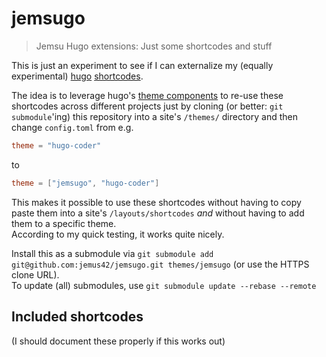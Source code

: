 # jemsugo

> Jemsu Hugo extensions: Just some shortcodes and stuff

This is just an experiment to see if I can externalize my (equally experimental) [hugo] [shortcodes].  

The idea is to leverage hugo's [theme components] to re-use these shortcodes across different projects just by cloning (or better: `git submodule`'ing) this repository into a site's `/themes/` directory and then change `config.toml` from e.g.

```toml
theme = "hugo-coder"
```

to

```toml
theme = ["jemsugo", "hugo-coder"]
```

This makes it possible to use these shortcodes without having to copy paste them into a site's `/layouts/shortcodes` _and_ without having to add them to a specific theme.  
According to my quick testing, it works quite nicely.  

Install this as a submodule via `git submodule add git@github.com:jemus42/jemsugo.git themes/jemsugo` (or use the HTTPS clone URL).  
To update (all) submodules, use `git submodule update --rebase --remote`

## Included shortcodes

(I should document these properly if this works out)

<!-- Links -->
[hugo]: https://gohugo.io/
[shortcodes]: https://gohugo.io/templates/shortcode-templates
[theme components]: https://gohugo.io/hugo-modules/theme-components
